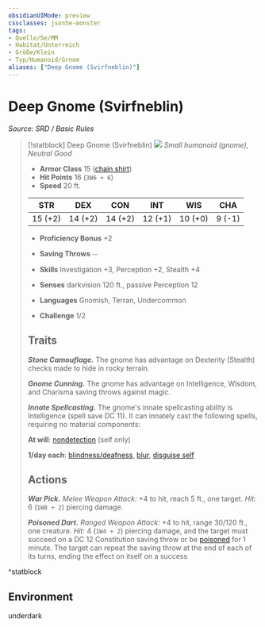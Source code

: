 ```yaml
---
obsidianUIMode: preview
cssclasses: json5e-monster
tags:
- Quelle/5e/MM
- Habitat/Unterreich
- Größe/Klein
- Typ/Humanoid/Grnom
aliases: ["Deep Gnome (Svirfneblin)"]
---
```

# Deep Gnome (Svirfneblin)
*Source: SRD / Basic Rules*  

> [!statblock] Deep Gnome (Svirfneblin)
> ![](compendium/bestiary/humanoid/token/deep-gnome-svirfneblin.png#token)
> *Small humanoid (gnome), Neutral Good*
> 
> - **Armor Class** 15  ([chain shirt](compendium/items/chain-shirt.md))
> - **Hit Points** 16 (`3W6 + 6`)
> - **Speed** 20 ft.
> 
> |STR|DEX|CON|INT|WIS|CHA|
> |:---:|:---:|:---:|:---:|:---:|:---:|
> |15 (+2)|14 (+2)|14 (+2)|12 (+1)|10 (+0)| 9 (-1)|
> 
> - **Proficiency Bonus** +2
> - **Saving Throws** ⏤
> - **Skills** Investigation +3, Perception +2, Stealth +4
> - **Senses** darkvision 120 ft., passive Perception 12
> 
> - **Languages** Gnomish, Terran, Undercommon
> - **Challenge** 1/2
> 
> ## Traits
> 
> ***Stone Camouflage.*** The gnome has advantage on Dexterity (Stealth) checks made to hide in rocky terrain.
> 
> ***Gnome Cunning.*** The gnome has advantage on Intelligence, Wisdom, and Charisma saving throws against magic.
> 
> ***Innate Spellcasting.*** The gnome's innate spellcasting ability is Intelligence (spell save DC 11). It can innately cast the following spells, requiring no material components:
> 
> **At will**: [nondetection](compendium/spells/nondetection.md) (self only)
> 
> **1/day each**: [blindness/deafness](compendium/spells/blindness-deafness.md), [blur](compendium/spells/blur.md), [disguise self](compendium/spells/disguise-self.md)
> 
> ## Actions
> 
> ***War Pick.*** *Melee Weapon Attack:* +4 to hit, reach 5 ft., one target. *Hit:* 6 (`1W8 + 2`) piercing damage.
> 
> ***Poisoned Dart.*** *Ranged Weapon Attack:* +4 to hit, range 30/120 ft., one creature. *Hit:* 4 (`1W4 + 2`) piercing damage, and the target must succeed on a DC 12 Constitution saving throw or be [poisoned](rules/conditions.md#poisoned) for 1 minute. The target can repeat the saving throw at the end of each of its turns, ending the effect on itself on a success

^statblock

## Environment

underdark